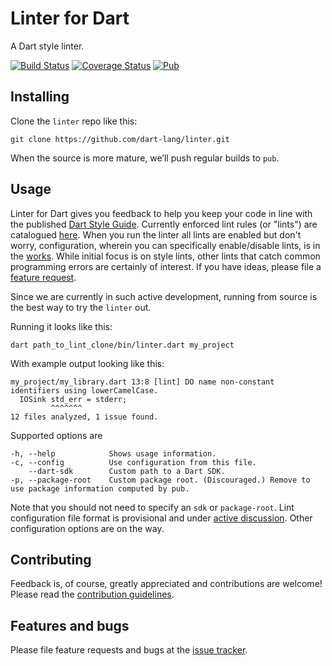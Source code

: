 # Linter for Dart

A Dart style linter.

[![Build Status](https://travis-ci.org/dart-lang/linter.svg)](https://travis-ci.org/dart-lang/linter)
[![Coverage Status](https://coveralls.io/repos/dart-lang/linter/badge.svg)](https://coveralls.io/r/dart-lang/linter)
[![Pub](https://img.shields.io/pub/v/linter.svg)]()

## Installing

Clone the `linter` repo like this:

    git clone https://github.com/dart-lang/linter.git

When the source is more mature, we’ll push regular builds to `pub`.

## Usage

Linter for Dart gives you feedback to help you keep your code in line with the published [Dart Style Guide](https://www.dartlang.org/articles/style-guide/). Currently enforced lint rules (or "lints") are catalogued [here](http://dart-lang.github.io/linter/lints/).  When you run the linter all lints are enabled but don't worry, configuration, wherein you can specifically enable/disable lints, is in the [works](https://github.com/dart-lang/linter/issues/7).  While initial focus is on style lints, other lints that catch common programming errors are certainly of interest.  If you have ideas, please file a [feature request][tracker].

Since we are currently in such active development, running from source is the best way to try the `linter` out.

Running it looks like this:

    dart path_to_lint_clone/bin/linter.dart my_project

With example output looking like this:

    my_project/my_library.dart 13:8 [lint] DO name non-constant identifiers using lowerCamelCase.
      IOSink std_err = stderr;
             ^^^^^^^
    12 files analyzed, 1 issue found.

Supported options are

    -h, --help            Shows usage information.
    -c, --config          Use configuration from this file.
        --dart-sdk        Custom path to a Dart SDK.
    -p, --package-root    Custom package root. (Discouraged.) Remove to use package information computed by pub.

Note that you should not need to specify an `sdk` or `package-root`. Lint configuration file format is provisional and under [active discussion](https://github.com/dart-lang/linter/issues/41). Other configuration options are on the way.  


## Contributing

Feedback is, of course, greatly appreciated and contributions are welcome! Please read the
[contribution guidelines](CONTRIBUTING.md).

## Features and bugs

Please file feature requests and bugs at the [issue tracker][tracker].

[tracker]: https://github.com/dart-lang/linter/issues

